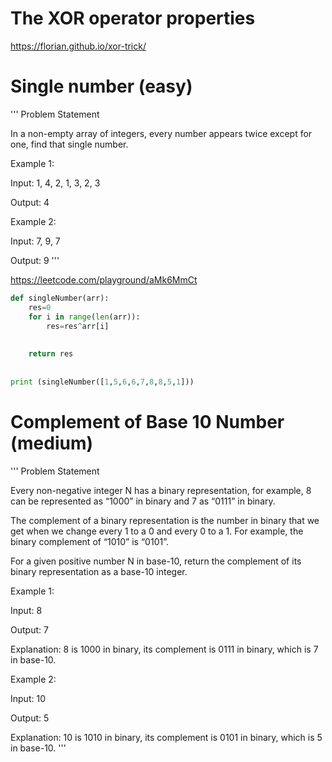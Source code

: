 # The XOR operator properties 

https://florian.github.io/xor-trick/




# Single number (easy)

'''
Problem Statement 

In a non-empty array of integers, every number appears twice except for one, find that single number.

Example 1:

Input: 1, 4, 2, 1, 3, 2, 3

Output: 4

Example 2:

Input: 7, 9, 7

Output: 9
'''


https://leetcode.com/playground/aMk6MmCt



```python 
def singleNumber(arr):
    res=0
    for i in range(len(arr)):
        res=res^arr[i]
        
        
    return res 
    
    
print (singleNumber([1,5,6,6,7,8,8,5,1]))
```

# Complement of Base 10 Number (medium)

'''
Problem Statement 

Every non-negative integer N has a binary representation, for example, 8 can be represented as “1000” in binary and 7 as “0111” in binary.

The complement of a binary representation is the number in binary that we get when we change every 1 to a 0 and every 0 to a 1. For example, the binary 
complement of “1010” is “0101”.

For a given positive number N in base-10, return the complement of its binary representation as a base-10 integer.

Example 1:

Input: 8

Output: 7

Explanation: 8 is 1000 in binary, its complement is 0111 in binary, which is 7 in base-10.

Example 2:

Input: 10

Output: 5

Explanation: 10 is 1010 in binary, its complement is 0101 in binary, which is 5 in base-10.
'''

